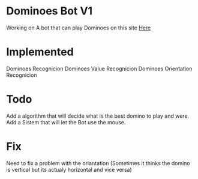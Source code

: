 # Dominoes Bot V1

Working on A bot that can play Dominoes on this site [Here](https://dominoes.playdrift.com)

# Implemented

Dominoes Recognicion 
Dominoes Value Recognicion
Dominoes Orientation Recognicion

# Todo

Add a algorithm that will decide what is the best domino to play and were.
Add a Sistem that will let the Bot use the mouse.

# Fix

Need to fix a problem with the oriantation (Sometimes it thinks the domino is vertical but its actualy horizontal and vice versa)